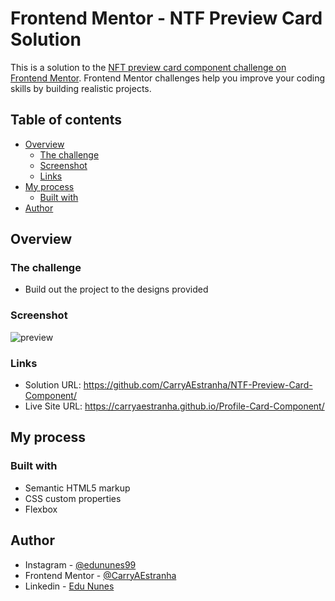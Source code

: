 # Frontend Mentor - NTF Preview Card Solution

This is a solution to the [NFT preview card component challenge on Frontend Mentor](https://www.frontendmentor.io/challenges/nft-preview-card-component-SbdUL_w0U). Frontend Mentor challenges help you improve your coding skills by building realistic projects.

## Table of contents

- [Overview](#overview)
  - [The challenge](#the-challenge)
  - [Screenshot](#screenshot)
  - [Links](#links)
- [My process](#my-process)
  - [Built with](#built-with)
- [Author](#author)

## Overview

### The challenge

- Build out the project to the designs provided

### Screenshot

![preview](https://user-images.githubusercontent.com/53675070/144336507-a39c10bb-49fa-4b44-8fc9-335f9075f968.png)

### Links

- Solution URL: https://github.com/CarryAEstranha/NTF-Preview-Card-Component/
- Live Site URL: https://carryaestranha.github.io/Profile-Card-Component/

## My process

### Built with

- Semantic HTML5 markup
- CSS custom properties
- Flexbox

## Author

- Instagram - [@edununes99](https://www.instagram.com/edununes99/)
- Frontend Mentor - [@CarryAEstranha](https://www.frontendmentor.io/profile/CarryAEstranha/)
- Linkedin - [Edu Nunes](https://www.linkedin.com/in/edu-nunes-627422209/)
